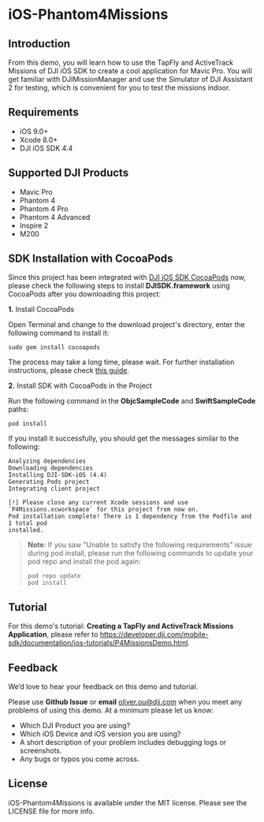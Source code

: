 # iOS-Phantom4Missions

## Introduction

From this demo, you will learn how to use the TapFly and ActiveTrack Missions of DJI iOS SDK to create a cool application for Mavic Pro. You will get familiar with DJIMissionManager and use the Simulator of DJI Assistant 2 for testing, which is convenient for you to test the missions indoor. 

## Requirements

 - iOS 9.0+
 - Xcode 8.0+
 - DJI iOS SDK 4.4

## Supported DJI Products

- Mavic Pro
- Phantom 4
- Phantom 4 Pro
- Phantom 4 Advanced
- Inspire 2
- M200

## SDK Installation with CocoaPods

Since this project has been integrated with [DJI iOS SDK CocoaPods](https://cocoapods.org/pods/DJI-SDK-iOS) now, please check the following steps to install **DJISDK.framework** using CocoaPods after you downloading this project:

**1.** Install CocoaPods

Open Terminal and change to the download project's directory, enter the following command to install it:

~~~
sudo gem install cocoapods
~~~

The process may take a long time, please wait. For further installation instructions, please check [this guide](https://guides.cocoapods.org/using/getting-started.html#getting-started).

**2.** Install SDK with CocoaPods in the Project

Run the following command in the **ObjcSampleCode** and **SwiftSampleCode** paths:

~~~
pod install
~~~

If you install it successfully, you should get the messages similar to the following:

~~~
Analyzing dependencies
Downloading dependencies
Installing DJI-SDK-iOS (4.4)
Generating Pods project
Integrating client project

[!] Please close any current Xcode sessions and use `P4Missions.xcworkspace` for this project from now on.
Pod installation complete! There is 1 dependency from the Podfile and 1 total pod
installed.
~~~

> **Note**: If you saw "Unable to satisfy the following requirements" issue during pod install, please run the following commands to update your pod repo and install the pod again:
> 
> ~~~
> pod repo update
> pod install
> ~~~

## Tutorial

For this demo's tutorial: **Creating a TapFly and ActiveTrack Missions Application**, please refer to <https://developer.dji.com/mobile-sdk/documentation/ios-tutorials/P4MissionsDemo.html>.

## Feedback

We’d love to hear your feedback on this demo and tutorial.

Please use **Github Issue** or **email** [oliver.ou@dji.com](oliver.ou@dji.com) when you meet any problems of using this demo. At a minimum please let us know:

* Which DJI Product you are using?
* Which iOS Device and iOS version you are using?
* A short description of your problem includes debugging logs or screenshots.
* Any bugs or typos you come across.

## License

iOS-Phantom4Missions is available under the MIT license. Please see the LICENSE file for more info.

